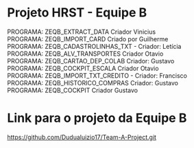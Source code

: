 # Projeto HRST - Equipe B

PROGRAMA: ZEQB_EXTRACT_DATA Criador Vinicius<br>
PROGRAMA: ZEQB_IMPORT_CARD Criado por Guilherme<br>
PROGRAMA: ZEQB_CADASTROLINHAS_TXT - Criador: Letícia <br>
PROGRAMA:  ZEQB_ALV_TRANSPORTES Criador Otavio<br>
PROGRAMA: ZEQB_CARTAO_DEP_COLAB Criador: Gustavo<br>
PROGRAMA: ZEQB_COCKPIT_ESCALA Criador Otavio<br>
PROGRAMA: ZEQB_IMPORT_TXT_CREDITO - Criador: Francisco<br>
PROGRAMA: ZEQB_HISTORICO_COMPRAS Criador: Gustavo<br>
PROGRAMA: ZEQB_COCKPIT Criador Gustavo

# Link para o projeto da Equipe B

https://github.com/Dudualuizio17/Team-A-Project.git
